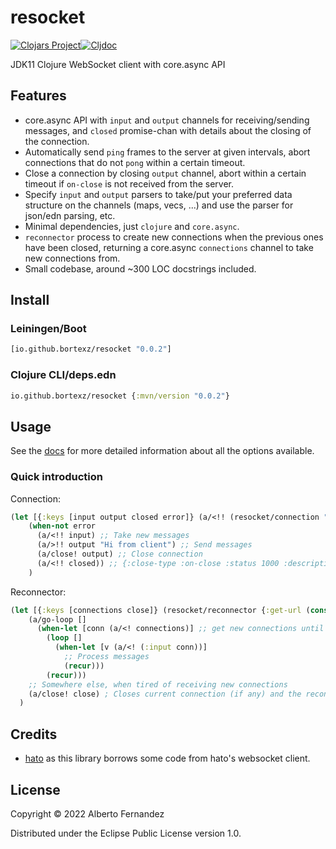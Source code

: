 # resocket
[![Clojars Project](https://img.shields.io/clojars/v/io.github.bortexz/resocket.svg)](https://clojars.org/io.github.bortexz/resocket)[![Cljdoc](https://cljdoc.org/badge/io.github.bortexz/resocket)](https://cljdoc.org/d/io.github.bortexz/resocket)

JDK11 Clojure WebSocket client with core.async API

## Features

- core.async API with `input` and `output` channels for receiving/sending messages, and `closed` promise-chan with details about the closing of the connection.
- Automatically send `ping` frames to the server at given intervals, abort connections that do not `pong` within a certain timeout.
- Close a connection by closing `output` channel, abort within a certain timeout if `on-close` is not received from the server.
- Specify `input` and `output` parsers to take/put your preferred data structure on the channels (maps, vecs, ...) and use the parser for json/edn parsing, etc.
- Minimal dependencies, just `clojure` and `core.async`.
- `reconnector` process to create new connections when the previous ones have been closed, returning a core.async `connections` channel to take new connections from.
- Small codebase, around ~300 LOC docstrings included.

## Install
### **Leiningen/Boot**
```clojure
[io.github.bortexz/resocket "0.0.2"]
```

### **Clojure CLI/deps.edn**
```clojure
io.github.bortexz/resocket {:mvn/version "0.0.2"}
```

## Usage

See the [docs](https://cljdoc.org/d/io.github.bortexz/resocket) for more detailed information about all the options available.

### Quick introduction

Connection:
```Clojure
(let [{:keys [input output closed error]} (a/<!! (resocket/connection "ws://<service>" {}))]
    (when-not error
      (a/<!! input) ;; Take new messages
      (a/>!! output "Hi from client") ;; Send messages
      (a/close! output) ;; Close connection
      (a/<!! closed)) ;; {:close-type :on-close :status 1000 :description ""}
    )
```

Reconnector:
```Clojure
(let [{:keys [connections close]} (resocket/reconnector {:get-url (constantly "ws://<service>")})]
    (a/go-loop []
      (when-let [conn (a/<! connections)] ;; get new connections until reconnector closed
        (loop []
          (when-let [v (a/<! (:input conn))]
            ;; Process messages
            (recur)))
        (recur)))
    ;; Somewhere else, when tired of receiving new connections
    (a/close! close) ; Closes current connection (if any) and the reconnector
  )
```

## Credits
- [hato](https://github.com/gnarroway/hato) as this library borrows some code from hato's websocket client.

## License

Copyright © 2022 Alberto Fernandez

Distributed under the Eclipse Public License version 1.0.
